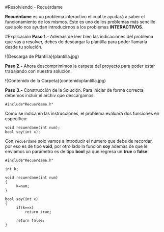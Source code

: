 #Resolviendo - Recuérdame

**Recuérdame** es un problema interactivo el cual te ayudará a saber el funcionamiento de los mismos. Este es uno de los problemas más sencillo que solo nos ayudan introducirnos a los problemas **INTERACTIVOS**.

#Explicación
**Paso 1.-** Además de leer bien las indicaciones del problema que vas a resolver, debes de descargar la plantilla para poder llamarla desde tu solución.

!{Descarga de Plantilla}(plantilla.jpg)

**Paso 2.-** Ahora descomprimimos la carpeta del proyecto para poder estar trabajando con nuestra solución.

!{Contenido de la Carpeta}(contenidoplantilla.jpg)

**Paso 3.-** Construcción de la Solución. Para iniciar de forma correcta debemos incluir el archiv que descargamos:

    #include"Recuerdame.h"

Como se indica en las instrucciones, el problema evaluará dos funciones en específico:

    void recuerdame(int num);
    bool soy(int x);

Con `recuerdame` solo vamos a introducir el número que debe de recordar, por eso es de tipo **void**, por otro lado la función **soy** ademas de que le enviamos un parámetro es de tipo **bool** ya que regresa un **true** o **false**.

    #include"Recuerdame.h"

    int k;

    void recuerdame(int num)
    {
         k=num;
    }

    bool soy(int x)
    {
         if(k==x)
             return true;

         return false;
    }
